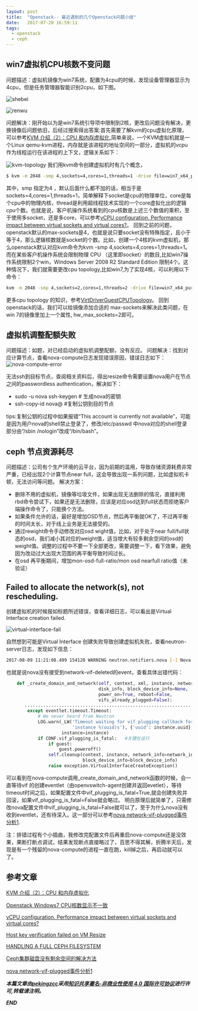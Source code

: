 ```yaml
---
layout: post
title:  "Openstack-- 最近遇到的几个Openstack问题小结"
date:   2017-07-20 16:59:11
tags: 
  - openstack
  - ceph
---
```



##  win7虚拟机CPU核数不变问题

问题描述：虚拟机镜像为win7系统，配置为4cpu的时候，发现设备管理器显示为4cpu，但是任务管理器智能识别2cpu，如下图。

![shebei](http://7xrnwq.com1.z0.glb.clouddn.com/2017-07-24-renwu.png)

![renwu](http://7xrnwq.com1.z0.glb.clouddn.com/2017-07-24-shebei.png)

问题解决：刚开始以为是win7系统引导项中限制到2核，更改后问题没有解决，更换镜像后问题依旧，后经过搜索得出答案:首先需要了解kvm的cpu虚拟化原理，可以参考[KVM 介绍（2）：CPU 和内存虚拟化](http://www.cnblogs.com/sammyliu/p/4543597.html),简单来说，一个KVM虚拟机就是一个Linux qemu-kvm进程，内存就是该进程的地址空间的一部分，虚拟机的vcpu作为线程运行在该进程的上下文，逻辑关系如下：

![kvm-topology](http://7xrnwq.com1.z0.glb.clouddn.com/2017-07-24-kvm-topology.jpg)
我们用kvm命令创建虚拟机时有几个概念，
```bash
$ kvm -m 2048 -smp 4,sockets=4,cores=1,threads=1 -drive file=win7_x64_pure 
```
其中，smp 指定为4 ，默认后面什么都不加的话，相当于是sockets=4,cores=1,threads=1，简单解释下socket是cpu的物理单位，core是每个cpu中的物理内核，thread是利用超线程技术实现的一个core虚拟化出的逻辑cpu个数。也就是说，客户机操作系统看到的cpu核数是上述三个数值的乘积，至于使用多socket，还是多core，可以参考[vCPU configuration. Performance impact between virtual sockets and virtual cores?](http://frankdenneman.nl/2013/09/18/vcpu-configuration-performance-impact-between-virtual-sockets-and-virtual-cores/)。
回到之前的问题，openstack默认的max-sockets是4，也就是说只要socket没有特殊指定，且小于等于4，那么逻辑核数就是socket的个数。比如，创建一个4核的kvm虚拟机，那么openstack默认对应kvm命令为kvm -smp 4,sockets=4,cores=1,threads=1。而在某些客户机操作系统会限制物理 CPU （这里即socket）的数目,比如win7操作系统限制2个win，Windows Server 2008 R2 Standard Edition 限制4个。这种情况下，我们就需要更改cpu topology,比如win7,为了实现4核，可以利用以下命令：
```bash
kvm -m 2048 -smp 4,sockets=2,cores=1,threads=2 -drive file=win7_x64_pure 
```
更多cpu topology 的知识，参考[VirtDriverGuestCPUTopology](https://wiki.openstack.org/wiki/VirtDriverGuestCPUTopology)。
回到openstack的话，我们可以给镜像添加合适的 max-sockets来解决此类问题，在win 7的镜像里加上一个属性, hw_max_sockets=2即可。


## 虚拟机调整配额失败

问题描述：如题，对已经启动的虚拟机调整配额，没有反应。
问题解决：找到对应计算节点，查看nova-compute日志发现错误原因，错误日志如下：
![nova-compute-error](http://7xrnwq.com1.z0.glb.clouddn.com/2017-07-24-error-log.png)

无法ssh到目标节点，查阅相关资料后，得出resize命令需要设置nova用户在节点之间的passwordless authentication，解决如下：
 - sudo -u nova ssh-keygen   # 生成nova的密钥
 - ssh-copy-id nova@<serverIP> #复制公钥到目的节点

 tips:复制公钥的过程中如果报错“This account is currently not available”，可能是因为用户nova的shell禁止登录了，修改/etc/passwd 中nova对应的shell登录部分由“/sbin /nologin”改成“/bin/bash”。


## ceph 节点资源耗尽

问题描述：公司有个生产环境的云平台，因为前期的滥用，导致存储资源耗费非常严重，已经出现2个计算节点near full，这会导致出现一系列问题，比如虚拟机卡顿，无法访问等问题。
解决方案：
 - 删除不用的虚拟机，镜像等垃圾文件，如果出现无法删除的情况，直接利用rbd命令尝试下，如果还是无法删除，应该是对应osd达到full状态而拒绝客户端操作命令了，只能换个方法。
 - 如果条件允许的话，最好是增加OSD节点，然后再平衡就OK了，不过再平衡的时间太长，对于线上业务是无法接受的。
 - 通过rewight命令手动修改对应osd wight值，比如，对于处于near full/full状态的osd，我们减小其对应的weight值，适当增大有较多剩余空间的osd的weight值。调整的过程中不要一下全部更改，需要调整一下，看下效果，避免因为改动过大出现大范围的再平衡导致时间过长。
 - 在osd 再平衡期间，增加mon-osd-full-ratio/mon osd nearfull ratio值（未验证） 


## Failed to allocate the network(s), not rescheduling.

创建虚拟机的时候报如标题所述错误，查看详细日志，可以看出是Virtual Interface creation failed.

![virtual-interface-fail](https://raw.githubusercontent.com/zhangchenchen/zhangchenchen.github.io/hexo/images/2017-08-09-CREATIO-INTERFACE-FAIL.png)

自然想到可能是Virtual Interface 创建失败导致创建虚拟机失败，查看neutron-server日志，发现如下信息：
```bash
2017-08-09 11:21:08.499 154120 WARNING neutron.notifiers.nova [-] Nova returned NotFound for event: [{'tag': u'a653baaf-828d-4641-aabb-1a82c5163889', 'name': 'network-vif-deleted', 'server_uuid': u'4fdf7471-bece-4d93-       a044-a4052284c69b'}]

```
也就是说nova没有接受到network-vif-deleted的event，查看具体出错代码：

```python
    def _create_domain_and_network(self, context, xml, instance, network_info,
                                   disk_info, block_device_info=None,
                                   power_on=True, reboot=False,
                                   vifs_already_plugged=False):
       ...............................................................
        except eventlet.timeout.Timeout:
            # We never heard from Neutron
            LOG.warn(_LW('Timeout waiting for vif plugging callback for '
                         'instance %(uuid)s'), {'uuid': instance.uuid},
                     instance=instance)
            if CONF.vif_plugging_is_fatal:   #关键在这行
                if guest:
                    guest.poweroff()
                self.cleanup(context, instance, network_info=network_info,
                             block_device_info=block_device_info)
                raise exception.VirtualInterfaceCreateException()
```
可以看到在nova-compute调用_create_domain_and_network函数的时候，会一直等待vif 的创建eventlet（由openvswitch-agent创建并返回evetlet），等待timeout时间之后，如果配置文件中vif_plugging_is_fatal=True,就会创建失败并回滚，如果vif_plugging_is_fatal=False就会略过。
明白原理后就简单了，只需修改nova配置文件中vif_plugging_is_fatal=False就可以了，至于为什么nova没有收到eventlet，还有待深入。这一部分可以参考[nova network-vif-plugged事件分析1](http://blog.csdn.net/bc_vnetwork/article/details/52231418).

注：排错过程有个小插曲，我修改完配置文件后再重启nova-compute还是没效果，果断打断点调试，结果发现断点直接略过了，百思不得其解，折腾半天后，发现是有一个残留的nova-compute的进程一直在跑，kill掉之后，再启动就可以了。



## 参考文章


[KVM 介绍（2）：CPU 和内存虚拟化](http://www.cnblogs.com/sammyliu/p/4543597.html)

[Openstack Windows7 CPU核数显示不一致](http://www.pystack.org/openstack-windows7-cpu-core-count-display-inconsistencies/)

[vCPU configuration. Performance impact between virtual sockets and virtual cores?](http://frankdenneman.nl/2013/09/18/vcpu-configuration-performance-impact-between-virtual-sockets-and-virtual-cores/)

[Host key verification failed on VM Resize](http://lists.openstack.org/pipermail/openstack-operators/2013-January/002424.html)

[HANDLING A FULL CEPH FILESYSTEM](http://docs.ceph.com/docs/master/cephfs/full/)

[Ceph集群磁盘没有剩余空间的解决方法](http://xiaoquqi.github.io/blog/2015/05/12/ceph-osd-is-full/)

[nova network-vif-plugged事件分析1](http://blog.csdn.net/bc_vnetwork/article/details/52231418)

***本篇文章由[pekingzcc](https://zhangchenchen.github.io/)采用[知识共享署名-非商业性使用 4.0 国际许可协议](https://creativecommons.org/licenses/by-nc-sa/4.0/)进行许可,转载请注明。***


 ***END***